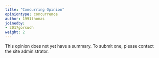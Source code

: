 ```yaml
---
title: "Concurring Opinion"
opiniontype: concurrence
author: 1991thomas
joinedby:
- 2017gorsuch
weight: 2
---
```

This opinion does not yet have a summary. To submit one, please contact the site administrator.